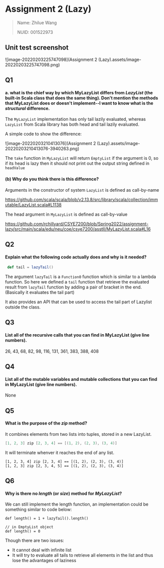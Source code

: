 # Assignment 2 (Lazy)

>   Name: Zhilue Wang
>
>   NUID: 001522973



## Unit test screenshot

![image-20220203225747098](Assignment 2 (Lazy).assets/image-20220203225747098.png)



## Q1

####  a. what is the chief way by which **MyLazyList** differs from *LazyList* (the built-in Scala class that does the same thing). Don't mention the methods that **MyLazyList** does or doesn't implement--I want to know what is the *structural* difference.

The `MyLazyList` implementation has only tail lazily evaluated, whereas `LazyList` from Scala library has both head and tail lazily evaluated.

A simple code to show the difference:

![image-20220203210413076](Assignment 2 (Lazy).assets/image-20220203210413076-3940263.png)

The `take` function in `MyLazyList` will return `EmptyList` if the argument is 0, so if its head is lazy then it should not print out the output string defined in `headValue`

#### (b) Why do you think there is this difference?

Arguments in the constructor of system `LazyList` is defined as call-by-name

https://github.com/scala/scala/blob/v2.13.8/src/library/scala/collection/immutable/LazyList.scala#L1138

The head argument in `MyLazyList` is defined as call-by-value

https://github.com/rchillyard/CSYE7200/blob/Spring2022/assignment-lazy/src/main/scala/edu/neu/coe/csye7200/asstll/MyLazyList.scala#L16



## Q2

#### Explain what the following code actually does and why is it needed?

```scala
 def tail = lazyTail()
```



The argument `lazyTail` is a `Function0` function which is similar to a lambda function. So here we defined a `tail` function that retrieve the evaluated result from `lazyTail` function by adding a pair of bracket in the end. (Basically it evaluates the tail part)

It also provides an API that can be used to access the tail part of Lazylist outside the class.



## Q3

#### List all of the recursive calls that you can find in **MyLazyList** (give line numbers).

26, 43, 68, 82, 98, 116, 131, 361, 383, 388, 408



## Q4

#### List all of the mutable variables and mutable collections that you can find in **MyLazyList** (give line numbers).

None



## Q5

#### What is the purpose of the *zip* method?

It combines elements from two lists into tuples, stored in a new LazyList.

```scala
[1, 2, 3] zip [2, 3, 4] == [(1, 2), (2, 3), (3, 4)]
```

It will terminate whenver it reaches the end of any list.

```
[1, 2, 3, 4] zip [2, 3, 4] == [(1, 2), (2, 3), (3, 4)]
[1, 2, 3] zip [2, 3, 4, 5] == [(1, 2), (2, 3), (3, 4)]
```



## Q6

#### Why is there no *length* (or *size*) method for *MyLazyList*?

We can still implement the length function, an implementation could be something similar to code below:

```
def length() = 1 + lazyTail().length()

// in EmptyList object
def length() = 0
```

Though there are two issues:

-   It cannot deal with infinite list
-   It will try to evaluate all tails to retrieve all elements in the list and thus lose the advantages of laziness